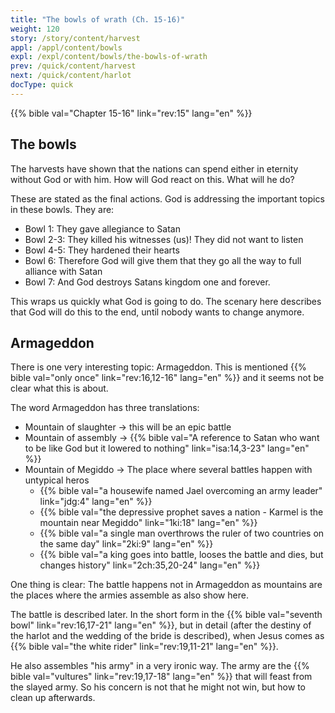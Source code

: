 ```yaml
---
title: "The bowls of wrath (Ch. 15-16)"
weight: 120
story: /story/content/harvest
appl: /appl/content/bowls
expl: /expl/content/bowls/the-bowls-of-wrath
prev: /quick/content/harvest
next: /quick/content/harlot
docType: quick
---
```


{{% bible val="Chapter 15-16" link="rev:15" lang="en" %}}

## The bowls

The harvests have shown that the nations can spend either in eternity without God or with him. How will God react on this. What will he do?

These are stated as the final actions. God is addressing the important topics in these bowls. They are:
- Bowl 1: They gave allegiance to Satan
- Bowl 2-3: They killed his witnesses (us)! They did not want to listen
- Bowl 4-5: They hardened their hearts
- Bowl 6: Therefore God will give them that they go all the way to full alliance with Satan
- Bowl 7: And God destroys Satans kingdom one and forever.

This wraps us quickly what God is going to do. The scenary here describes that God will do this to the end, until nobody wants to change anymore.

## Armageddon

There is one very interesting topic: Armageddon. This is mentioned {{% bible val="only once" link="rev:16,12-16" lang="en" %}} and it seems not be clear what this is about.

The word Armageddon has three translations:
- Mountain of slaughter -> this will be an epic battle
- Mountain of assembly -> {{% bible val="A reference to Satan who want to be like God but it lowered to nothing" link="isa:14,3-23" lang="en" %}}
- Mountain of Megiddo -> The place where several battles happen with untypical heros
    - {{% bible val="a housewife named Jael overcoming an army leader" link="jdg:4" lang="en" %}}
    - {{% bible val="the depressive prophet saves a nation - Karmel is the mountain near Megiddo" link="1ki:18" lang="en" %}}
    - {{% bible val="a single man overthrows the ruler of two countries on the same day" link="2ki:9" lang="en" %}}
    - {{% bible val="a king goes into battle, looses the battle and dies, but changes history" link="2ch:35,20-24" lang="en" %}}
    
One thing is clear: The battle happens not in Armageddon as mountains are the places where the armies assemble as also show here.

The battle is described later. In the short form in the {{% bible val="seventh bowl" link="rev:16,17-21" lang="en" %}}, but in detail (after the destiny of the harlot and the wedding of the bride is described), when Jesus comes as {{% bible val="the white rider" link="rev:19,11-21" lang="en" %}}. 

He also assembles "his army" in a very ironic way. The army are the {{% bible val="vultures" link="rev:19,17-18" lang="en" %}} that will feast from the slayed army. 
So his concern is not that he might not win, but how to clean up afterwards.